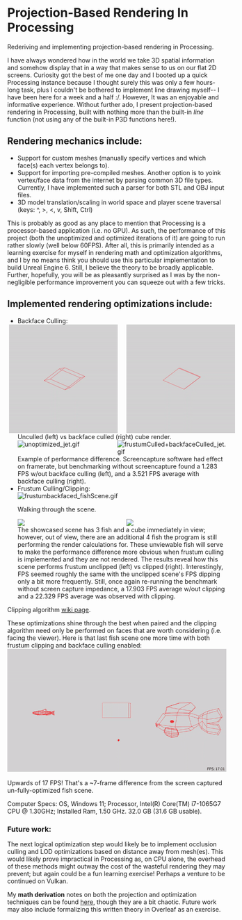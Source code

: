 # Projection-Based Rendering In Processing
Rederiving and implementing projection-based rendering in Processing.

I have always wondered how in the world we take 3D spatial information and somehow display that in a way that makes sense to us on our flat 2D screens. Curiosity got the best of me one day and I booted up a quick Processing instance because I thought surely this was only a few hours-long task, plus I couldn't be bothered to implement line drawing myself-- I have been here for a week and a half :/. However, It was an enjoyable and informative experience. Without further ado, I present projection-based rendering in Processing, built with nothing more than the built-in *line* function (not using any of the built-in P3D functions here!).

## Rendering mechanics include:
<ul>
  <li>Support for custom meshes (manually specify vertices and which face(s) each vertex belongs to).</li>
  <li>Support for importing pre-compiled meshes. Another option is to yoink vertex/face data from the internet by parsing common 3D file types. Currently, I have implemented such a parser for both STL and OBJ input files.</li>
  <li>3D model translation/scaling in world space and player scene traversal (keys: ^, >, <, v, Shift, Ctrl)</li>
</ul>

This is probably as good as any place to mention that Processing is a processor-based application (i.e. no GPU). As such, the performance of this project (both the unoptimized and optimized iterations of it) are going to run rather slowly (well below 60FPS). After all, this is primarily intended as a learning exercise for myself in rendering math and optimization algorithms, and I by no means think you should use this particular implementation  to build Unreal Engine 6. Still, I believe the theory to be broadly applicable. Further, hopefully, you will be as pleasantly surprised as I was by the non-negligible performance improvement you can squeeze out with a few tricks. 
## Implemented rendering optimizations include:
<ul>
  <li>Backface Culling:</li>
  <div style="display: flex; justify-content: center; gap: 20px;">
    <img src="demo clips/unculled_cube.gif" alt="unculled_cube.gif"  style="width: 250px;">
    <img src="demo clips/backfaceCulled_cube.gif" alt="backfaceCulled_cube.gif"  style="width: 250px;">
  </div>
  Unculled (left) vs backface culled (right) cube render.
  <div style="display: flex; justify-content: center; gap: 20px;">
    <img src="demo clips/unoptimized_jet.gif" alt="unoptimized_jet.gif"  style="width: 400px;">
    <img src="demo clips/frustumCulled+backfaceCulled_jet.gif" alt="frustumCulled+backfaceCulled_jet.gif"  style="width: 400px;">
  </div>
  Example of performance difference. Screencapture software had effect on framerate, but benchmarking without screencapture found a 1.283 FPS w/out backface culling (left), and a 3.521 FPS average with backface culling (right).

  <li>Frustum Culling/Clipping:</li>
  <img alt="frustumbackfaced_fishScene.gif" src="demo clips/frustumbackfaced_fishScene.gif" data-hpc="true" class="Box-sc-g0xbh4-0 kzRgrI">
  
  Walking through the scene.
  <div style="display: flex; justify-content: center; gap: 20px;">
    <img src="demo clips/unoptimized_fishScene.gif"  style="width: 400px;">
    <img src="demo clips/frustumCulled_fishScene.gif"  style="width: 400px;">
  </div>
  The showcased scene has 3 fish and a cube immediately in view; however, out of view, there are an additional 4 fish the program is still performing the render calculations for. These unviewable fish will serve to make the performance difference more obvious when frustum culling is implemented and they are not rendered. The results reveal how this scene performs frustum unclipped (left) vs clipped (right).
  Interestingly, FPS seemed roughly the same with the unclipped scene's FPS dipping only a bit more frequently. Still, once again re-running the benchmark without screen capture impedance, a 17.903 FPS average w/out clipping and a 22.329 FPS average was observed with clipping.
</ul>

Clipping algorithm [wiki page](https://en.wikipedia.org/wiki/Sutherland%E2%80%93Hodgman_algorithm#:~:text=The%20Sutherland%E2%80%93Hodgman%20algorithm%20is,are%20on%20the%20visible%20side).

These optimizations shine through the best when paired and the clipping algorithm need only be performed on faces that are worth considering (i.e. facing the viewer). Here is that last fish scene one more time with both frustum clipping and backface culling enabled:
<img alt="frustumCulled+backfaceCulled_fishScene.gif" src="demo clips/frustumCulled+backfaceCulled_fishScene.gif" data-hpc="true" class="Box-sc-g0xbh4-0 kzRgrI">

Upwards of 17 FPS! That's a ~7-frame difference from the screen captured un-fully-optimized fish scene.

Computer Specs: OS, Windows 11; Processor, Intel(R) Core(TM) i7-1065G7 CPU @ 1.30GHz; Installed Ram, 1.50 GHz. 32.0 GB (31.6 GB usable).

### Future work: 
The next logical optimization step would likely be to implement occlusion culling and LOD optimizations based on distance away from mesh(es). This would likely prove impractical in Processing as, on CPU alone, the overhead of these methods might outway the cost of the wasteful rendering they may prevent; but again could be a fun learning exercise! Perhaps a venture to be continued on Vulkan.

My **math derivation** notes on both the projection and optimization techniques can be found <a href="Projection-Based Rendering (scratch) Notebook.pdf" target="_blank">here</a>,
though they are a bit chaotic. Future work may also include formalizing this written theory in Overleaf as an exercise.
